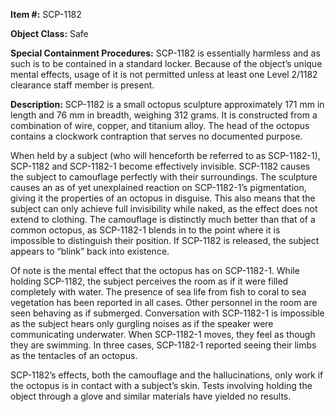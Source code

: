**Item #:** SCP-1182

**Object Class:** Safe

**Special Containment Procedures:** SCP-1182 is essentially harmless and as such is to be contained in a standard locker. Because of the object’s unique mental effects, usage of it is not permitted unless at least one Level 2/1182 clearance staff member is present.

**Description:** SCP-1182 is a small octopus sculpture approximately 171 mm in length and 76 mm in breadth, weighing 312 grams. It is constructed from a combination of wire, copper, and titanium alloy. The head of the octopus contains a clockwork contraption that serves no documented purpose.

When held by a subject (who will henceforth be referred to as SCP-1182-1), SCP-1182 and SCP-1182-1 become effectively invisible. SCP-1182 causes the subject to camouflage perfectly with their surroundings. The sculpture causes an as of yet unexplained reaction on SCP-1182-1’s pigmentation, giving it the properties of an octopus in disguise. This also means that the subject can only achieve full invisibility while naked, as the effect does not extend to clothing. The camouflage is distinctly much better than that of a common octopus, as SCP-1182-1 blends in to the point where it is impossible to distinguish their position. If SCP-1182 is released, the subject appears to “blink” back into existence.

Of note is the mental effect that the octopus has on SCP-1182-1. While holding SCP-1182, the subject perceives the room as if it were filled completely with water. The presence of sea life from fish to coral to sea vegetation has been reported in all cases. Other personnel in the room are seen behaving as if submerged. Conversation with SCP-1182-1 is impossible as the subject hears only gurgling noises as if the speaker were communicating underwater. When SCP-1182-1 moves, they feel as though they are swimming. In three cases, SCP-1182-1 reported seeing their limbs as the tentacles of an octopus.

SCP-1182’s effects, both the camouflage and the hallucinations, only work if the octopus is in contact with a subject’s skin. Tests involving holding the object through a glove and similar materials have yielded no results.
